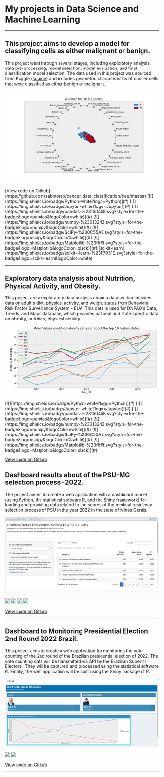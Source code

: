 # My projects in Data Science and Machine Learning
---

## This project aims to develop a model for classifying cells as either malignant or benign.

This project went through several stages, including exploratory analysis, data pre-processing, model selection, model evaluation, and final classification model selection. The data used in this project was sourced from Kaggle  ([source](https://www.kaggle.com/datasets/erdemtaha/cancer-data)) and includes geometric characteristics of cancer cells that were classified as either benign or malignant.
<p align="center">
  <img src="assets/img/cell_classification/radviz-30-features.png" style="width: 1000; height: 400;">
</p>
[View code on Github](https://github.com/sabinorsp/cancer_data_classification/tree/master)
[![](https://img.shields.io/badge/Python-white?logo=Python)](#) [![](https://img.shields.io/badge/Jupyter-white?logo=Jupyter)](#)
 [![](https://img.shields.io/badge/pandas-%23150458.svg?style=for-the-badge&logo=pandas&logoColor=white)](#) [![](https://img.shields.io/badge/numpy-%23013243.svg?style=for-the-badge&logo=numpy&logoColor=white)](#) [![](https://img.shields.io/badge/SciPy-%230C55A5.svg?style=for-the-badge&logo=scipy&logoColor=%white)](#)  [![](https://img.shields.io/badge/Matplotlib-%23ffffff.svg?style=for-the-badge&logo=Matplotlib&logoColor=black)](#)![scikit-learn](https://img.shields.io/badge/scikit--learn-%23F7931E.svg?style=for-the-badge&logo=scikit-learn&logoColor=white)
 
---

## Exploratory data analysis about Nutrition, Physical Activity, and Obesity. 
This project are a exploratory data analysis about a dataset that includes data on adult's diet, physical activity, and weight status from Behavioral Risk Factor Surveillance System - EUA. This data is used for DNPAO's Data, Trends, and Maps database, which provides national and state specific data on obesity, nutrition, physical activity.

<p align="center">
  <img src="assets/img/eda_nutrition/evolution.png">
</p>
[![](https://img.shields.io/badge/Python-white?logo=Python)](#) [![](https://img.shields.io/badge/Jupyter-white?logo=Jupyter)](#) [![](https://img.shields.io/badge/pandas-%23150458.svg?style=for-the-badge&logo=pandas&logoColor=white)](#) [![](https://img.shields.io/badge/numpy-%23013243.svg?style=for-the-badge&logo=numpy&logoColor=white)](#) [![](https://img.shields.io/badge/SciPy-%230C55A5.svg?style=for-the-badge&logo=scipy&logoColor=%white)](#)  [![](https://img.shields.io/badge/Matplotlib-%23ffffff.svg?style=for-the-badge&logo=Matplotlib&logoColor=black)](#)

[View code on Github](https://github.com/sabinorsp/eda_datagoveua_nutrition)

## Dashboard results about of the PSU-MG selection process -2022. 

The project aimed to create a web application with a dashboard model (using Python, the statistical software R, and the Shiny framework) for loading and providing data related to the scores of the medical residency selection process of PSU in the year 2022 in the state of Minas Gerais.

<p align="center">
  <img src="assets/img/psu/dashboard_psu.png"/>
</p>

[![](https://img.shields.io/badge/R-white?logo=R)](#) [![](https://img.shields.io/badge/Shiny-shinyapps.io-blue?style=flat&labelColor=white&logo=RStudio&logoColor=blue)](#) [![](https://img.shields.io/badge/Python-white?logo=Python)](#) [![](https://img.shields.io/badge/Jupyter-white?logo=Jupyter)](#)

[View code on Github](https://github.com/sabinorsp/dashboard_psu_mg)

---

## Dashboard to Monitoring Presidential Election 2nd Round 2022 Brazil.

This project aims to create a web application for monitoring the vote counting of the 2nd round of the Brazilian presidential election of 2022. The vote counting data will be transmitted via API by the Brazilian Superior Electoral. They will be captured and processed using the statistical software R. Finally, the web application will be built using the Shiny package of R.

<p align="center">
  <img src="assets/img/dash_election/election.png"/>
</p>

[![](https://img.shields.io/badge/R-white?logo=R)](#) [![](https://img.shields.io/badge/Shiny-shinyapps.io-blue?style=flat&labelColor=white&logo=RStudio&logoColor=blue)](#)

[View code on Github](https://github.com/sabinorsp/dashboard_eleicoes_2022_r)

---

